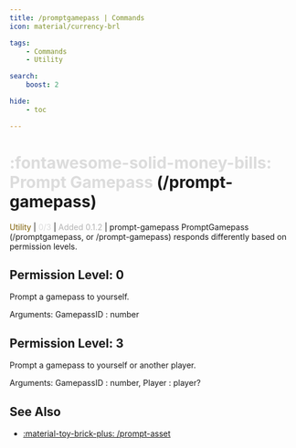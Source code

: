 ```yaml
---
title: /promptgamepass | Commands
icon: material/currency-brl

tags:
    - Commands
    - Utility

search:
    boost: 2

hide:
    - toc

---
```

# <p style="color: rgb(220,220,220); display: inline;">:fontawesome-solid-money-bills: Prompt Gamepass</p> (/prompt-gamepass)
<div style="display:inline;">
<p style="color: #7F5F02; display: inline;">Utility</p> | <p style="color: rgb(220,220,220); display: inline;">0/3</p> | <p style="color: rgb(180,180,180); display: inline;"> Added 0.1.2</p> | prompt-gamepass
</div>
PromptGamepass (/promptgamepass, or /prompt-gamepass) responds differently based on permission levels.

## Permission Level: 0
Prompt a gamepass to yourself.

Arguments: GamepassID : number

## Permission Level: 3
Prompt a gamepass to yourself or another player.

Arguments: GamepassID : number, Player : player?

## See Also
* [:material-toy-brick-plus: /prompt-asset](/Commands/specifics/prompt-asset/)